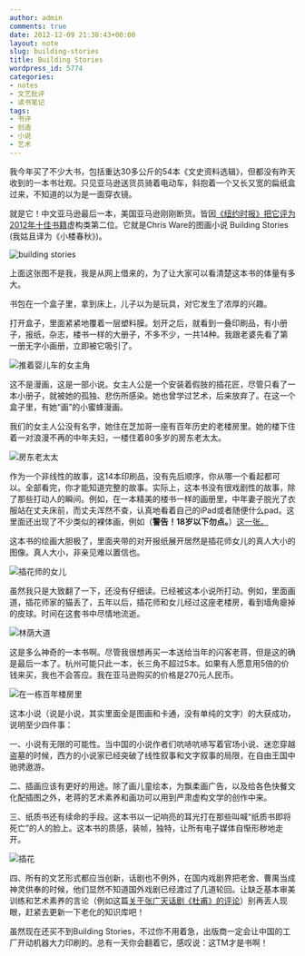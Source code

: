 ```yaml
---
author: admin
comments: true
date: 2012-12-09 21:38:43+00:00
layout: note
slug: building-stories
title: Building Stories
wordpress_id: 5774
categories:
- notes
- 文艺批评
- 读书笔记
tags:
- 书评
- 创造
- 小说
- 艺术
---
```


我今年买了不少大书，包括重达30多公斤的54本《文史资料选辑》，但都没有昨天收到的一本书壮观。只见亚马逊送货员骑着电动车，斜抱着一个又长又宽的扁纸盒过来，不知道的以为是一面穿衣镜。

就是它！中文亚马逊最后一本，美国亚马逊刚刚断货。皆因[《纽约时报》把它评为2012年十佳书籍](http://p.nytimes.com/email/re?location=4z5Q7LhI+KVBjmEgFdYACPLKh239P3pgumqrnQdLD4oBB4PBR3AsUbwu1bwMfLyU6qVZqgn327sfY+ILyoi1jb2PyRtytASv3i89fuk61DLiAPDzP5XmYqY2pNgpnMI9PwJ4G9548+0=&campaign_id=25&instance_id=23428&segment_id=42056&user_id=c6d3c38d85246b2385ade7ceede1e9aa)虚构类第二位。它就是Chris Ware的图画小说 Building Stories (我姑且译为《小楼春秋》)。

![building stories](http://www.baibanbao.net/wp-content/uploads/2012/12/tumblr_mdlk0gK6el1qb7uzzo1_1280.jpg)

上面这张图不是我，我是从网上借来的，为了让大家可以看清楚这本书的体量有多大。

书包在一个盒子里，拿到床上，儿子以为是玩具，对它发生了浓厚的兴趣。

打开盒子，里面紧紧地覆着一层塑料膜。划开之后，就看到一叠印刷品，有小册子，报纸，杂志，楼书一样的大册子，不多不少，一共14种。我跟老婆先看了第一册无字小画册，立即被它吸引了。

![推着婴儿车的女主角](http://www.baibanbao.net/wp-content/uploads/2012/12/1021-Wolk02-popup.jpg)

这不是漫画，这是一部小说。女主人公是一个安装着假肢的插花匠，尽管只看了一本小册子，就被她的孤独、悲伤所感染。她也曾学过艺术，后来放弃了。在这一个盒子里，有她“画”的小蜜蜂漫画。

我们的女主人公没有名字，她住在芝加哥一座有百年历史的老楼房里。她的楼下住着一对浪漫不再的中年夫妇，一楼住着80多岁的房东老太太。

![房东老太太](http://www.baibanbao.net/wp-content/uploads/2012/12/1021-Wolk03-popup.jpg)

作为一个非线性的故事，这14本印刷品，没有先后顺序，你从哪一个看起都可以。全部看完，你才能知道完整的故事。实际上，这本书没有很戏剧性的故事，除了那些打动人的瞬间。例如，在一本精美的楼书一样的画册里，中年妻子脱光了衣服站在丈夫床前，而丈夫浑然不查，认真地看着自己的iPad或者随便什么pad。这里面还出现了不少类似的裸体画，例如（**警告！18岁以下勿点。**）[这一张。](http://www.baibanbao.net/wp-content/uploads/2012/12/Worden1.jpg)

这本书的绘画大胆极了，里面夹带的对开报纸展开居然是插花师女儿的真人大小的图像。真人大小，非亲见难以置信也。

![插花师的女儿](http://www.baibanbao.net/wp-content/uploads/2012/12/1681628-slide-slide-7-chris-ware-brilliantly-bundles-building-stories.jpg)

虽然我只是大致翻了一下，还没有仔细读。已经被这本小说所打动。例如，里面画道，插花师家的猫丢了，五年以后，插花师和女儿经过这座老楼房，看到墙角瘪掉的皮球。时间在这套书中尽情地流逝。

![林荫大道](http://www.baibanbao.net/wp-content/uploads/2012/12/1681628-poster-1280-chris-ware-brilliantly-bundles-building-stories.jpg)

这是多么神奇的一本书啊。尽管我很想再买一本送给当年的闪客老蒋，但是这的确是最后一本了。杭州可能只此一本，长三角不超过5本。如果有人愿意用5倍的价钱来买，我也不会答应。我在亚马逊购买的价格是270元人民币。

![在一栋百年楼房里](http://www.baibanbao.net/wp-content/uploads/2012/12/1021-wolk01-popup.jpg)

这本小说（说是小说，其实里面全是图画和卡通，没有单纯的文字）的大获成功，说明至少四件事：

一、小说有无限的可能性。当中国的小说作者们吭哧吭哧写着官场小说、迷恋穿越盗墓的时候，西方的小说家已经突破了线性叙事和文字叙事的局限，在自由王国中驰骋遨游。

二、插画应该有更好的用途。除了画儿童绘本，为飘柔画广告，以及给各色快餐文化配插图之外，老蒋的艺术素养和画功可以用到严肃虚构文学的创作中来。

三、纸质书还有续命的手段。这本书以一记响亮的耳光打在那些叫喊“纸质书即将死亡”的人的脸上。这本书的质感，装帧，独特，让所有电子媒体自惭形秽地走开。

![插花](http://www.baibanbao.net/wp-content/uploads/2012/12/tumblr_mbaa10CW8k1r4t46jo1_500.jpg)

四、所有的文艺形式都应当创新，话剧也不例外，在国内戏剧界把老舍、曹禺当成神灵供奉的时候，他们显然不知道国外戏剧已经渡过了几道轮回。让缺乏基本审美训练和艺术素养的言论（例如这篇[关于张广天话剧《杜甫》的评论](http://www.chinanews.com/cul/2012/11-26/4359519.shtml)）别再丢人现眼，赶紧去更新一下老化的知识库吧！

虽然现在还买不到Building Stories，不过你不用着急，出版商一定会让中国的工厂开动机器大力印刷的。总有一天你会翻着它，感叹说：这TM才是书啊！




